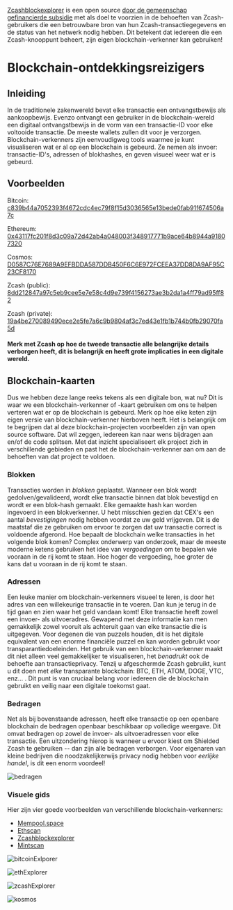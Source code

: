 [Zcashblockexplorer](https://github.com/nighthawk-apps/zcash-explorer) is een open source [door de gemeenschap gefinancierde subsidie](https://forum.zcashcommunity.com/t/zcash-block-explorer-grant/38141) met als doel te voorzien in de behoeften van Zcash-gebruikers die een betrouwbare bron van hun Zcash-transactiegegevens en de status van het netwerk nodig hebben. Dit betekent dat iedereen die een Zcash-knooppunt beheert, zijn eigen blockchain-verkenner kan gebruiken!



# Blockchain-ontdekkingsreizigers

## Inleiding

In de traditionele zakenwereld bevat elke transactie een ontvangstbewijs als aankoopbewijs. Evenzo ontvangt een gebruiker in de blockchain-wereld een digitaal ontvangstbewijs in de vorm van een transactie-ID voor elke voltooide transactie. De meeste wallets zullen dit voor je verzorgen. Blockchain-verkenners zijn eenvoudigweg tools waarmee je kunt visualiseren wat er al op een blockchain is gebeurd. Ze nemen als invoer: transactie-ID's, adressen of blokhashes, en geven visueel weer wat er is gebeurd.

## Voorbeelden

Bitcoin: [c839b44a7052393f4672cdc4ec79f8f15d3036565e13bede0fab91f674506a7c](https://mempool.space/tx/c839b44a7052393f4672cdc4ec79f8f15d3036565e13bede0fab91f674506a7c)
    
    
Ethereum: [0x43117fc201f8d3c09a72d42ab4a048003f348917771b9ace64b8944a91807320](https://etherscan.io/tx/0x43117fc201f8d3c09a72d42ab4a048003f348917771b9ace64b8944a91807320)
    
 
Cosmos: [D0587C76E7689A9EFBDDA587DDB450F6C6E972FCEEA37DD8DA9AF95C23CF8170](https://www.mintscan.io/cosmos/txs/D0587C76E7689A9EFBDDA587DDB450F6C6E972FCEEA37DD8DA9AF95C23CF8170)


Zcash (public): [8dd212847a97c5eb9cee5e7e58c4d9e739f4156273ae3b2da1a4ff79ad95ff82](https://zcashblockexplorer.com/transactions/8dd212847a97c5eb9cee5e7e58c4d9e739f4156273ae3b2da1a4ff79ad95ff82)
  
  
Zcash (private): [19a4be270089490ece2e5fe7a6c9b9804af3c7ed43e1fb1b744b0fb29070fa5d](https://zcashblockexplorer.com/transactions/19a4be270089490ece2e5fe7a6c9b9804af3c7ed43e1fb1b744b0fb29070fa5d)


#### Merk met Zcash op hoe de tweede transactie alle belangrijke details verborgen heeft, dit is belangrijk en heeft grote implicaties in een digitale wereld.


## Blockchain-kaarten

Dus we hebben deze lange reeks tekens als een digitale bon, wat nu? Dit is waar we een blockchain-verkenner of -kaart gebruiken om ons te helpen verteren wat er op de blockchain is gebeurd. Merk op hoe elke keten zijn eigen versie van blockchain-verkenner hierboven heeft. Het is belangrijk om te begrijpen dat al deze blockchain-projecten voorbeelden zijn van open source software. Dat wil zeggen, iedereen kan naar wens bijdragen aan en/of de code splitsen. Met dat inzicht specialiseert elk project zich in verschillende gebieden en past het de blockchain-verkenner aan om aan de behoeften van dat project te voldoen.

### Blokken
Transacties worden in *blokken* geplaatst. Wanneer een blok wordt gedolven/gevalideerd, wordt elke transactie binnen dat blok bevestigd en wordt er een blok-hash gemaakt. Elke gemaakte hash kan worden ingevoerd in een blokverkenner. U hebt misschien gezien dat CEX's een aantal *bevestigingen* nodig hebben voordat ze uw geld vrijgeven. Dit is de maatstaf die ze gebruiken om ervoor te zorgen dat uw transactie correct is
voldoende afgerond. Hoe bepaalt de blockchain welke transacties in het volgende blok komen? Complex onderwerp van onderzoek, maar de meeste moderne ketens gebruiken het idee van *vergoedingen* om te bepalen wie vooraan in de rij komt te staan. Hoe hoger de vergoeding, hoe groter de kans dat u vooraan in de rij komt te staan.

### Adressen

Een leuke manier om blockchain-verkenners visueel te leren, is door het adres van een willekeurige transactie in te voeren. Dan kun je terug in de tijd gaan en zien waar het geld vandaan komt! Elke transactie heeft zowel een invoer- als uitvoeradres. Gewapend met deze informatie kan men gemakkelijk zowel vooruit als achteruit gaan van elke transactie die is uitgegeven. Voor degenen die van puzzels houden, dit is het digitale equivalent van een enorme financiële puzzel en kan worden gebruikt voor transparantiedoeleinden. Het gebruik van een blockchain-verkenner maakt dit niet alleen veel gemakkelijker te visualiseren, het *benadrukt* ook de behoefte aan transactieprivacy. Tenzij u afgeschermde Zcash gebruikt, kunt u dit doen met *elke* transparante blockchain: BTC, ETH, ATOM, DOGE, VTC, enz... . Dit punt is van cruciaal belang voor iedereen die de blockchain gebruikt en veilig naar een digitale toekomst gaat.

### Bedragen

Net als bij bovenstaande adressen, heeft elke transactie op een openbare blockchain de bedragen openbaar beschikbaar op volledige weergave. Dit omvat bedragen op zowel de invoer- als uitvoeradressen voor elke transactie. Een uitzondering hierop is wanneer u ervoor kiest om Shielded Zcash te gebruiken -- dan zijn alle bedragen verborgen. Voor eigenaren van kleine bedrijven die noodzakelijkerwijs privacy nodig hebben voor *eerlijke handel*, is dit een enorm voordeel!

![bedragen](https://user-images.githubusercontent.com/81990132/206312357-e9504151-830f-4fa1-81cb-f23619fd7226.png)


### Visuele gids

Hier zijn vier goede voorbeelden van verschillende blockchain-verkenners:

* [Mempool.space](https://mempool.space)
* [Ethscan](https://etherscan.io/)
* [Zcashblockexplorer](https://zcashblockexplorer.com/)
* [Mintscan](https://hub.mintscan.io/chains/ibc-network)


![bitcoinExlporer](https://user-images.githubusercontent.com/81990132/206279968-a06eb0a1-b3a6-49af-a30f-7d871b906eeb.png)


![ethExplorer](https://user-images.githubusercontent.com/81990132/206280208-2ce5eddd-157e-4eed-90a0-680c1520ec57.png)


![zcashExplorer](https://user-images.githubusercontent.com/81990132/206280454-a2c7563f-e82d-47b9-9b58-02eece1c89ee.png)


![kosmos](https://user-images.githubusercontent.com/81990132/206316791-2debfd28-923a-44f4-b7d3-701182112c30.png)





